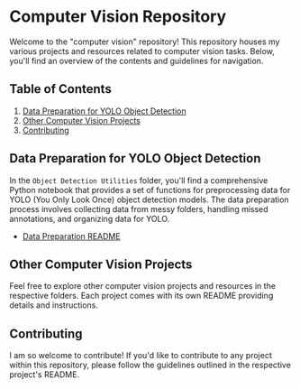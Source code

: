 # Computer Vision Repository

Welcome to the "computer vision" repository! This repository houses my various projects and resources related to computer vision tasks. Below, you'll find an overview of the contents and guidelines for navigation.

## Table of Contents
1. [Data Preparation for YOLO Object Detection](#data-preparation-for-yolo-object-detection)
2. [Other Computer Vision Projects](#other-computer-vision-projects)
3. [Contributing](#contributing)


## Data Preparation for YOLO Object Detection

In the `Object Detection Utilities` folder, you'll find a comprehensive Python notebook that provides a set of functions for preprocessing data for YOLO (You Only Look Once) object detection models. The data preparation process involves collecting data from messy folders, handling missed annotations, and organizing data for YOLO.

- [Data Preparation README](https://github.com/SalmaHisham/Computer-Vision/blob/main/Object%20Detection%20Utilities/README.md)

## Other Computer Vision Projects

Feel free to explore other computer vision projects and resources in the respective folders. Each project comes with its own README providing details and instructions.

## Contributing

I am so welcome to contribute! If you'd like to contribute to any project within this repository, please follow the guidelines outlined in the respective project's README.
